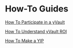 # How-To Guides

[How To Participate in a yVault](/how-to-guides/how-to-participate-in-a-yvault.md)

[How To Understand yVault ROI](/how-to-guides/how-to-understand-yvault-roi.md)

[How To Make a YIP](/how-to-guides/how-to-make-a-yip.md)



